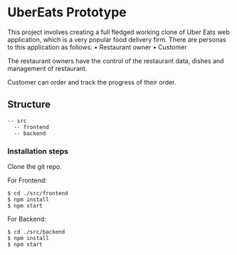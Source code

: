 # UberEats Prototype

This project involves creating a full fledged working clone of Uber Eats web application, which is a very popular food delivery firm.
There are  personas to this application as follows:
•	Restaurant owner
•	Customer 

The restaurant owners have the control of the restaurant data, dishes and management of restaurant.

Customer can order and track the progress of their order.

## Structure


```
-- src 
  -- frontend
  -- backend

```

### Installation steps

Clone the git repo.

For Frontend:
```
$ cd ./src/frontend
$ npm install
$ npm start
```

For Backend:
```
$ cd ./src/backend
$ npm install
$ npm start
```



